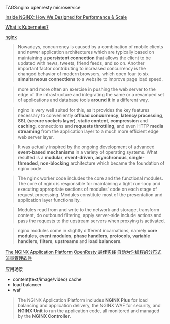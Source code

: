 TAGS:nginx openresty microservice

[Inside NGINX: How We Designed for Performance & Scale](https://www.nginx.com/blog/inside-nginx-how-we-designed-for-performance-scale/)

[What is Kubernetes?](https://kubernetes.io/docs/concepts/overview/what-is-kubernetes/)

[nginx](http://aosabook.org/en/nginx.html)

> Nowadays, concurrency is caused by a combination of mobile clients and newer application architectures which are typically based on maintaining a **persistent connection** that allows the client to be updated with news, tweets, friend feeds, and so on. Another important factor contributing to increased concurrency is the changed behavior of modern browsers, which open four to six **simultaneous connections** to a website to improve page load speed.

> more and more often an exercise in pushing the web server to the edge of the infrastructure and integrating the same or a revamped set of applications and database tools **around it** in a different way.

> nginx is very well suited for this, as it provides the key features necessary to conveniently **offload concurrency**, **latency processing**, **SSL (secure sockets layer)**, **static content**, **compression** and **caching**, connections and **requests throttling**, and even HTTP **media streaming** from the application layer to a much more efficient edge web server layer.

>  It was actually inspired by the ongoing development of advanced **event-based mechanisms** in a variety of operating systems. What resulted is a **modular**, **event-driven**, **asynchronous**, **single-threaded**, **non-blocking** architecture which became the foundation of nginx code.

> The nginx worker code includes the core and the functional modules. The core of nginx is responsible for maintaining a tight run-loop and executing appropriate sections of modules' code on each stage of request processing. Modules constitute most of the presentation and application layer functionality. 

> Modules read from and write to the network and storage, transform content, do outbound filtering, apply server-side include actions and pass the requests to the upstream servers when proxying is activated.

>  nginx modules come in slightly different incarnations, namely **core modules**, **event modules**, **phase handlers**, **protocols**, **variable handlers**, **filters**, **upstreams** and **load balancers**. 

[The NGINX Application Platform](https://www.nginx.com/products/)
[OpenResty 最佳实践](https://moonbingbing.gitbooks.io/openresty-best-practices/content/)
[自动为你编程的分布式流量管理软件](https://openresty.com/en/)

应用场景
- content(text/image/video) cache
- load balancer
- waf

>  The NGINX Application Platform includes **NGINX Plus** for load balancing and application delivery, the NGINX WAF for security, and **NGINX Unit** to run the application code, all monitored and managed by the **NGINX Controller**.